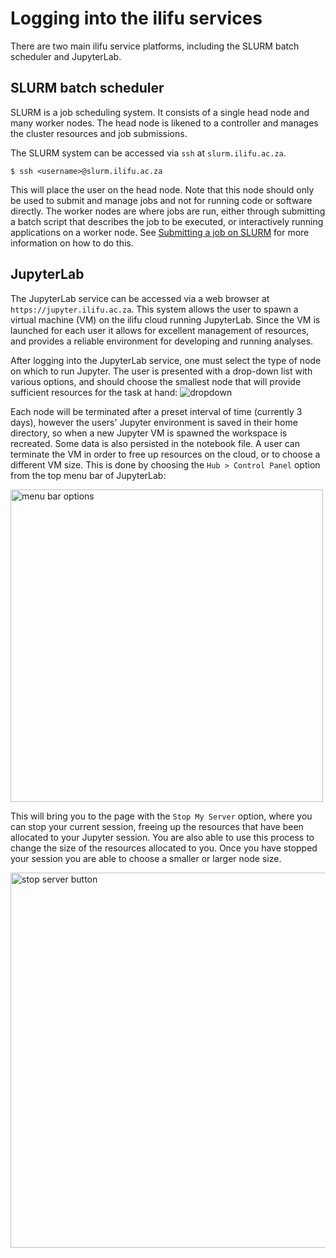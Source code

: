 # Logging into the ilifu services

There are two main ilifu service platforms, including the SLURM batch scheduler and JupyterLab.

## SLURM batch scheduler

SLURM is a job scheduling system. It consists of a single head node and many worker nodes. The head node is likened to a controller and manages the cluster resources and job submissions. 

The SLURM system can be accessed via `ssh` at `slurm.ilifu.ac.za`. 

```
$ ssh <username>@slurm.ilifu.ac.za
```

This will place the user on the head node. Note that this node should only be used to submit and manage jobs and not for running code or software directly. The worker nodes are where jobs are run, either through submitting a batch script that describes the job to be executed, or interactively running applications on a worker node. See [Submitting a job on SLURM](getting_started/submit_job_slurm.md) for more information on how to do this.


## JupyterLab

The JupyterLab service can be accessed via a web browser at `https://jupyter.ilifu.ac.za`. This system allows the user to spawn a virtual machine (VM) on the ilifu cloud running JupyterLab. Since the VM is launched for each user it allows for excellent management of resources, and provides a reliable environment for developing and running analyses.

After logging into the JupyterLab service, one must select the type of node on which to run Jupyter.  The user is presented with a drop-down list with various options, and should choose the smallest node that will provide sufficient resources for the task at hand:
![dropdown](http://docs.ilifu.ac.za/_media/profile_dropdown_options.png)

Each node will be terminated after a preset interval of time (currently 3 days), however the users' Jupyter environment is saved in their home directory, so when a new Jupyter VM is spawned the workspace is recreated. Some data is also persisted in the notebook file. A user can terminate the VM in order to free up resources on the cloud, or to choose a different VM size.  This is done by choosing the `Hub > Control Panel` option from the top menu bar of JupyterLab:

<img src="http://docs.ilifu.ac.za/_media/hub_selection.png" alt="menu bar options" width=500 />

This will bring you to the page with the `Stop My Server` option, where you can stop your current session, freeing up the resources that have been allocated to your Jupyter session. You are also able to use this process to change the size of the resources allocated to you. Once you have stopped your session you are able to choose a smaller or larger node size.

<img src="http://docs.ilifu.ac.za/_media/stop_server_button.png" alt="stop server button" width=600 />
